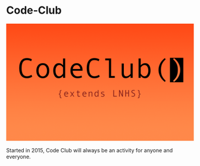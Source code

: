# Code-Club

![alt-text](/CCLogoRed.png "Code Club Logo")

Started in 2015, Code Club will always be an activity for anyone and everyone.
